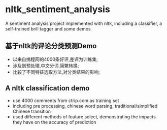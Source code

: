 # nltk_sentiment_analysis
A sentiment analysis project implemented with nltk, including a classifier, a self-trained brill tagger and some demos

## 基于nltk的评论分类预测Demo

* 以来自携程网的4000条好评,差评为训练集;
* 涉及到预处理,中文分词,简繁转换;
* 比较了不同特征选取方法,对分类结果的影响;

## A nltk classification demo

* use 4000 comments from ctrip.com as training set
* including pre processing, chinese word parsing, traditional/simplified Chinese transition
* used different methods of feature select, demonstrating the impacts they have on the accuracy of prediction
